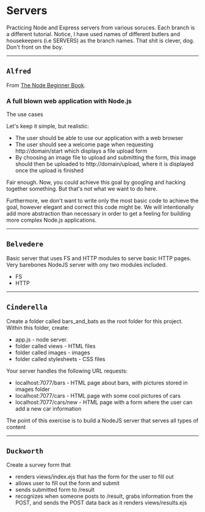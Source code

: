 # Servers
Practicing Node and Express servers from various soruces. Each branch is a different tutorial. Notice, I have used names of different butlers and housekeepers (i.e SERVERS) as the branch names. That shit is clever, dog. Don't front on the boy.
___

## `Alfred`
From [The Node Beginner Book](http://www.nodebeginner.org/).

### A full blown web application with Node.js

The use cases

Let's keep it simple, but realistic:
* The user should be able to use our application with a web browser
* The user should see a welcome page when requesting http://domain/start which displays a file upload form
* By choosing an image file to upload and submitting the form, this image should then be uploaded to http://domain/upload, where it is displayed once the upload is finished

Fair enough. Now, you could achieve this goal by googling and hacking together something. But that's not what we want to do here.

Furthermore, we don't want to write only the most basic code to achieve the goal, however elegant and correct this code might be. We will intentionally add more abstraction than necessary in order to get a feeling for building more complex Node.js applications.
___

## `Belvedere`
Basic server that uses FS and HTTP modules to serve basic HTTP pages. Very barebones NodeJS server with ony two modules included.

* FS
* HTTP
___

## `Cinderella`
Create a folder called bars_and_bats as the root folder for this project.  Within this folder, create:

* app.js - node server.
* folder called views - HTML files
* folder called images - images
* folder called stylesheets - CSS files

Your server handles the following URL requests:
* localhost:7077/bars - HTML page about bars, with pictures stored in images folder
* localhost:7077/cars - HTML page with some cool pictures of cars
* localhost:7077/cars/new - HTML page with a form where the user can add a new car information

The point of this exercise is to build a NodeJS server that serves all types of content
___

## `Duckworth`
Create a survey form that
* renders views/index.ejs that has the form for the user to fill out
* allows user to fill out the form and submit
* sends submitted form to /result
* recognizes when someone posts to /result, grabs information from the POST, and sends the POST data back as it renders views/results.ejs
